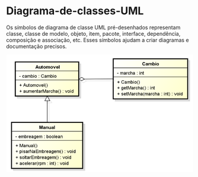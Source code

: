 # Diagrama-de-classes-UML
Os símbolos de diagrama de classe UML pré-desenhados representam classe, classe de modelo, objeto, item, pacote, interface, dependência, composição e associação, etc. Esses símbolos ajudam a criar diagramas e documentação precisos. 



![Logo do Markdown](uml.png)
